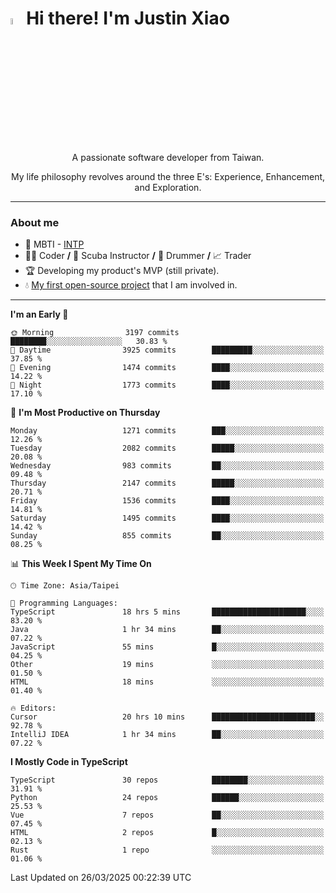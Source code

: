 # <img src="https://media.giphy.com/media/hvRJCLFzcasrR4ia7z/giphy.gif" width="5%">Hi there! I'm Justin Xiao
<p align="center">A passionate software developer from Taiwan.  </p>
<p align="center">My life philosophy revolves around the three E's: Experience, Enhancement, and Exploration.</p>

---
### About me
- 👀 MBTI - [INTP](https://www.16personalities.com/intp-personality)
- 👨‍💻 Coder **/** 🤿 Scuba Instructor **/** 🥁 Drummer **/** 📈 Trader
- 🏆 Developing my product's MVP (still private).
- 💧 [My first open-source project](https://github.com/Game-as-a-Service/Game-Lobby-Web) that I am involved in.

---
<!--START_SECTION:waka-->
**I'm an Early 🐤** 

```text
🌞 Morning                3197 commits        ████████░░░░░░░░░░░░░░░░░   30.83 % 
🌆 Daytime                3925 commits        █████████░░░░░░░░░░░░░░░░   37.85 % 
🌃 Evening                1474 commits        ████░░░░░░░░░░░░░░░░░░░░░   14.22 % 
🌙 Night                  1773 commits        ████░░░░░░░░░░░░░░░░░░░░░   17.10 % 
```
📅 **I'm Most Productive on Thursday** 

```text
Monday                   1271 commits        ███░░░░░░░░░░░░░░░░░░░░░░   12.26 % 
Tuesday                  2082 commits        █████░░░░░░░░░░░░░░░░░░░░   20.08 % 
Wednesday                983 commits         ██░░░░░░░░░░░░░░░░░░░░░░░   09.48 % 
Thursday                 2147 commits        █████░░░░░░░░░░░░░░░░░░░░   20.71 % 
Friday                   1536 commits        ████░░░░░░░░░░░░░░░░░░░░░   14.81 % 
Saturday                 1495 commits        ████░░░░░░░░░░░░░░░░░░░░░   14.42 % 
Sunday                   855 commits         ██░░░░░░░░░░░░░░░░░░░░░░░   08.25 % 
```


📊 **This Week I Spent My Time On** 

```text
🕑︎ Time Zone: Asia/Taipei

💬 Programming Languages: 
TypeScript               18 hrs 5 mins       █████████████████████░░░░   83.20 % 
Java                     1 hr 34 mins        ██░░░░░░░░░░░░░░░░░░░░░░░   07.22 % 
JavaScript               55 mins             █░░░░░░░░░░░░░░░░░░░░░░░░   04.25 % 
Other                    19 mins             ░░░░░░░░░░░░░░░░░░░░░░░░░   01.50 % 
HTML                     18 mins             ░░░░░░░░░░░░░░░░░░░░░░░░░   01.40 % 

🔥 Editors: 
Cursor                   20 hrs 10 mins      ███████████████████████░░   92.78 % 
IntelliJ IDEA            1 hr 34 mins        ██░░░░░░░░░░░░░░░░░░░░░░░   07.22 % 
```

**I Mostly Code in TypeScript** 

```text
TypeScript               30 repos            ████████░░░░░░░░░░░░░░░░░   31.91 % 
Python                   24 repos            ██████░░░░░░░░░░░░░░░░░░░   25.53 % 
Vue                      7 repos             ██░░░░░░░░░░░░░░░░░░░░░░░   07.45 % 
HTML                     2 repos             █░░░░░░░░░░░░░░░░░░░░░░░░   02.13 % 
Rust                     1 repo              ░░░░░░░░░░░░░░░░░░░░░░░░░   01.06 % 
```




 Last Updated on 26/03/2025 00:22:39 UTC
<!--END_SECTION:waka-->
